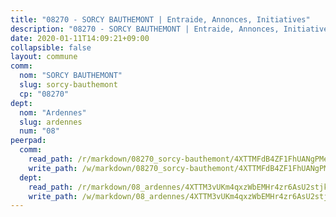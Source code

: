 ```yaml
---
title: "08270 - SORCY BAUTHEMONT | Entraide, Annonces, Initiatives"
description: "08270 - SORCY BAUTHEMONT | Entraide, Annonces, Initiatives"
date: 2020-01-11T14:09:21+09:00
collapsible: false
layout: commune
comm:
  nom: "SORCY BAUTHEMONT"
  slug: sorcy-bauthemont
  cp: "08270"
dept:
  nom: "Ardennes"
  slug: ardennes
  num: "08"
peerpad:
  comm:
    read_path: /r/markdown/08270_sorcy-bauthemont/4XTTMFdB4ZF1FhUANgPMemm7mWbAGbDkjdcqEC9tPzRUpYF8v
    write_path: /w/markdown/08270_sorcy-bauthemont/4XTTMFdB4ZF1FhUANgPMemm7mWbAGbDkjdcqEC9tPzRUpYF8v-K3TgUUjg9zzNcm492TgVzQaz9gJkYo8rbXBXsLHhJUqBjLAkjYGK9mUenLbKQLEJArZXAUfqRGWw64E2vDmtxtv6QJ4kuF8JcSL8N6qWpKbwiycozQcCEQSMf5aCWS2yVLdB2Qp2
  dept:
    read_path: /r/markdown/08_ardennes/4XTTM3vUKm4qxzWbEMHr4zr6AsU2stjkKdsaY9uMbmhXjv9QM
    write_path: /w/markdown/08_ardennes/4XTTM3vUKm4qxzWbEMHr4zr6AsU2stjkKdsaY9uMbmhXjv9QM-K3TgUMB9u4JvtZdFBPfBexH6pGeKJREiRZLakfAxGDqg6fgd1ib6XHxM9tkwaYxqJV2qNTbboL5jGpTS7re5rUf5cB5fLzdnicM4aJkF5ZXmkvCRXEh5XT7432iWRZFby5MMVbKP
---
```


